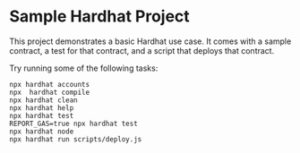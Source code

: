# Sample Hardhat Project

This project demonstrates a basic Hardhat use case. It comes with a sample contract, a test for that contract, and a script that deploys that contract.

Try running some of the following tasks:

```shell
npx hardhat accounts
npx  hardhat compile
npx hardhat clean
npx hardhat help
npx hardhat test
REPORT_GAS=true npx hardhat test
npx hardhat node
npx hardhat run scripts/deploy.js
```
